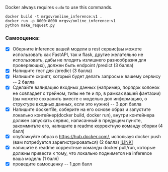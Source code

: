 Docker always requires `sudo` to use this commands.
~~~
docker build -t mrgsv/online_inference:v1 .
docker run -p 8000:8000 mrgsv/online_inference:v1
python make_request.py 
~~~

### Самооценка:
- [X] Оберните inference вашей модели в rest сервис(вы можете использовать как FastAPI, так и flask, другие желательно не использовать, дабы не плодить излишнего разнообразия для проверяющих), должен быть endpoint /predict (3 балла)
- [X] Напишите тест для /predict  (3 балла)
- [X] Напишите скрипт, который будет делать запросы к вашему сервису -- 2 балла
- [X] Сделайте валидацию входных данных (например, порядок колонок не совпадает с трейном, типы не те и пр, в рамках вашей фантазии)  (вы можете сохранить вместе с моделью доп информацию, о структуре входных данных, если это нужно) -- 3 доп балла
- [X] Напишите dockerfile, соберите на его основе образ и запустите локально контейнер(docker build, docker run), внутри контейнера должен запускать сервис, написанный в предущем пункте, закоммитьте его, напишите в readme корректную команду сборки (4 балл)
- [X] опубликуйте образ в https://hub.docker.com/, используя docker push (вам потребуется зарегистрироваться) (2 балла) [!LINK!](https://hub.docker.com/r/mrgsv/online_inference)
- [X] напишите в readme корректные команды docker pull/run, которые должны привести к тому, что локально поднимется на inference ваша модель (1 балл)
- [X] проведите самооценку -- 1 доп балл
